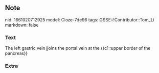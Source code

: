 ## Note
nid: 1661020712925
model: Cloze-7de96
tags: GSSE::!Contributor::Tom_Li
markdown: false

### Text
<div>
  The left gastric vein jjoins the portal vein at the {{c1::upper
  border of the pancreas}}
</div>

### Extra

